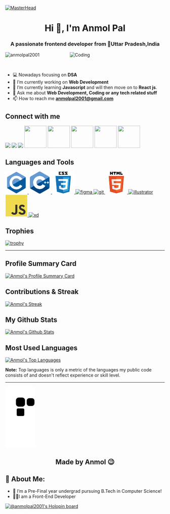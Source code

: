[![MasterHead](https://raw.githubusercontent.com/halfrost/halfrost/master/icons/header_.png)](https://github.com/anmolpal2001)
<h1 align="center">Hi 👋, I'm Anmol Pal</h1>
<h3 align="center">A passionate frontend developer from 🏡Uttar Pradesh,India</h3>
<img align="right" alt="Coding" width="300" src="https://media3.giphy.com/media/USV0ym3bVWQJJmNu3N/giphy.gif?cid=ecf05e47y535s9v3a07gzhksks1dvf0x9npezbo36twk47vf&rid=giphy.gif&ct=g">

<p align="left"> <img src="https://komarev.com/ghpvc/?username=anmolpal2001&label=Profile%20views&color=0e75b6&style=flat" alt="anmolpal2001" /> </p>

<!--<div>
    <a><h2>Trophies</h2></a>
    <a href="https://github.com/ryo-ma/github-profile-trophy"><img width="98%" alt="Trophy" src="https://github-profile-trophy.vercel.app/?username=anmolpal2001&row=4&theme=dracula&no-frame=true"/>
</div>-->
<br>

- 💻 Nowadays focusing on **DSA**
- 🔭 I’m currently working on **Web Development**
- 🌱 I’m currently learning **Javascript** and will then move on to **React js**.
- 💬 Ask me about **Web Development, Coding or any tech related stuff**
- 📫 How to reach me **anmolpal2001@gmail.com**



## **Connect with me**
<p align="left">
   <a href = "https://www.linkedin.com/in/anmol-pal-357506211/"><img src="https://img.icons8.com/fluent/70/000000/linkedin.png"/></a>
   <!--<a href = "anmolpal2001@gmail.com"><img src="https://img.icons8.com/color/70/000000/gmail-new.png"/></a>-->
   <!--<a href = "https://github.com/anmolpal2001"><img src="https://img.icons8.com/material-sharp/70/000000/github.png#gh-dark-mode-only"/></a>-->
   <a href = "https://www.instagram.com/mr.pal_30/"><img src="https://img.icons8.com/fluent/70/000000/instagram-new.png"/></a>
   <!--<a href = "https://www.youtube.com/channel/UC2wI7l-YAzZCsMmfMDc1ZVA/featured"><img src="https://img.icons8.com/color/70/000000/youtube-play.png"/></a>-->
   <a href = "https://twitter.com/AnmolPa60183901"><img src="https://img.icons8.com/fluent/70/000000/twitter.png"/></a>
   <a href = "https://codepen.io/anmolpal2001"><img height="70" width="70" src="https://raw.githubusercontent.com/rahuldkjain/github-profile-readme-generator/master/src/images/icons/Social/codepen.svg"/></a>
   <a href = "https://fb.com/https://www.facebook.com/anmol.pal.3958914/"><img height="70" width="70" src="https://raw.githubusercontent.com/rahuldkjain/github-profile-readme-generator/master/src/images/icons/Social/facebook.svg"/></a>
   <!--<a href = ""><img height="70" width="70" src=""/></a>-->
   <a href = "https://www.codechef.com/users/anmolpal2001/"><img height="70" width="70" src="https://cdn.jsdelivr.net/npm/simple-icons@3.1.0/icons/codechef.svg"/></a>
   <a href = "https://www.leetcode.com/https://leetcode.com/anmolpal2001/"><img height="70" width="70" src="https://raw.githubusercontent.com/rahuldkjain/github-profile-readme-generator/master/src/images/icons/Social/leet-code.svg"/></a>
   <a href = "https://auth.geeksforgeeks.org/user/https://auth.geeksforgeeks.org/user/anmolpal2001/"><img height="70" width="70" src="https://raw.githubusercontent.com/rahuldkjain/github-profile-readme-generator/master/src/images/icons/Social/geeks-for-geeks.svg"/></a>
</p>

## **Languages and Tools**
<p align="left"> <a href="https://www.cprogramming.com/" target="_blank" rel="noreferrer"> <img src="https://raw.githubusercontent.com/devicons/devicon/master/icons/c/c-original.svg" alt="c" width="70" height="70"/> </a> <a href="https://www.w3schools.com/cpp/" target="_blank" rel="noreferrer"> <img src="https://raw.githubusercontent.com/devicons/devicon/master/icons/cplusplus/cplusplus-original.svg" alt="cplusplus" width="70" height="70"/> </a> <a href="https://www.w3schools.com/css/" target="_blank" rel="noreferrer"> <img src="https://raw.githubusercontent.com/devicons/devicon/master/icons/css3/css3-original-wordmark.svg" alt="css3" width="70" height="70"/> </a> <a href="https://www.figma.com/" target="_blank" rel="noreferrer"> <img src="https://www.vectorlogo.zone/logos/figma/figma-icon.svg" alt="figma" width="70" height="70"/> </a> <a href="https://git-scm.com/" target="_blank" rel="noreferrer"> <img src="https://www.vectorlogo.zone/logos/git-scm/git-scm-icon.svg" alt="git" width="70" height="70"/> </a> <a href="https://www.w3.org/html/" target="_blank" rel="noreferrer"> <img src="https://raw.githubusercontent.com/devicons/devicon/master/icons/html5/html5-original-wordmark.svg" alt="html5" width="70" height="70"/> </a> <a href="https://www.adobe.com/in/products/illustrator.html" target="_blank" rel="noreferrer"> <img src="https://www.vectorlogo.zone/logos/adobe_illustrator/adobe_illustrator-icon.svg" alt="illustrator" width="70" height="70"/> </a> <a href="https://developer.mozilla.org/en-US/docs/Web/JavaScript" target="_blank" rel="noreferrer"> <img src="https://raw.githubusercontent.com/devicons/devicon/master/icons/javascript/javascript-original.svg" alt="javascript" width="70" height="70"/> </a> <a href="https://www.adobe.com/products/xd.html" target="_blank" rel="noreferrer"> <img src="https://cdn.worldvectorlogo.com/logos/adobe-xd.svg" alt="xd" width="70" height="70"/> </a> </p>

## **Trophies**
[![trophy](https://github-profile-trophy.vercel.app/?username=anmolpal2001&theme=gruvbox&row=2&column=3&rank=S,AAA,SECRET,SSS,SS,AA,A,B,C)](https://github.com/ryo-ma/github-profile-trophy)

<hr>

## **Profile Summary Card**
[![Anmol's Profile Summary Card](https://github-profile-summary-cards.vercel.app/api/cards/profile-details?username=anmolpal2001&theme=dracula)](https://github.com/anmolpal2001/github-profile-summary-cards)


## **Contributions & Streak**
[![Anmol's Streak](https://github-readme-streak-stats.herokuapp.com/?user=anmolpal2001&theme=dracula&hide_border=true)](https://github.com/anmolpal2001/github-readme-streak-stats)
<!--[![Anmol's Streak](https://github-readme-streak-stats.herokuapp.com/?user=anmolpal2001&theme=dracula&hide_border=true&stroke=0000&background=060A0CD0)](https://github.com/anmolpal2001/github-readme-streak-stats)-->


## **My Github Stats**
[![Anmol's Github Stats](https://github-readme-stats.vercel.app/api?username=anmolpal2001&show_icons=true&count_private=true&theme=dracula&hide_border=true)](https://github.com/anmolpal2001/github-readme-stats)
<!--[![Anmol's Github Stats](https://github-readme-stats.vercel.app/api?username=anmolpal2001&show_icons=true&count_private=true&theme=dracula&hide_border=true&bg_color=0D1117)](https://github.com/anmolpal2001/github-readme-stats)-->

##  **Most Used Languages**
[![Anmol's Top Languages](https://github-readme-stats.vercel.app/api/top-langs/?username=anmolpal2001&langs_count=8&count_private=true&layout=compact&theme=dracula&hide_border=true)](https://github.com/anmolpal2001/github-readme-stats)
<!--[![Anmol's Github Stats](https://github-readme-stats.vercel.app/api/top-langs/?username=anmolpal2001&langs_count=8&count_private=true&layout=compact&theme=dracula&hide_border=true&bg_color=0D1117)](https://github.com/anmolpal2001/github-readme-stats)-->

  <b>Note:</b> Top languages is only a metric of the languages my public code consists of and doesn't reflect experience or skill level.
<hr>
<p align="left">
  <a href="https://github.com/Platane/snk#readme">
    <img src="https://raw.githubusercontent.com/anmolpal2001/anmolpal2001/output/github-snake-dark.svg" />
  </a>
</p>
<div align="center">

## **Made by Anmol 😉**

</div>

## 🚀 About Me:
- 🔭 I’m a Pre-Final year undergrad pursuing B.Tech in Computer Science!
- 👨‍💻I am a Front-End Developer

[![@anmolpal2001's Holopin board](https://holopin.me/anmolpal2001)](https://holopin.io/@anmolpal2001)
